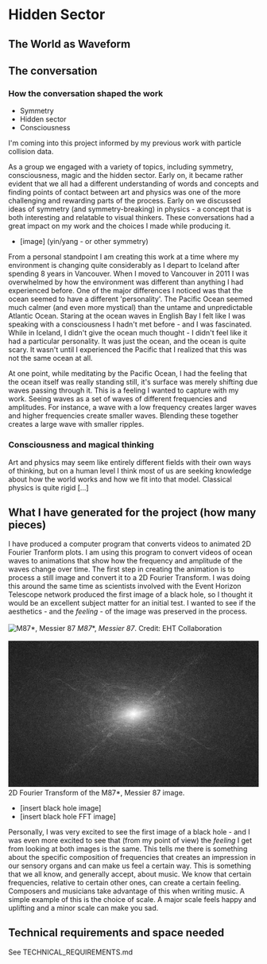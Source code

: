 # Hidden Sector
## The World as Waveform

## The conversation
### How the conversation shaped the work
- Symmetry 
- Hidden sector
- Consciousness 

I'm coming into this project informed by my previous work with particle collision data. 

As a group we engaged with a variety of topics, including symmetry, consciousness, magic and the hidden sector. Early on, it became rather evident that we all had a different understanding of words and concepts and finding points of contact between art and physics was one of the more challenging and rewarding parts of the process. 
Early on we discussed ideas of symmetry (and symmetry-breaking) in physics - a concept that is both interesting and relatable to visual thinkers. These conversations had a great impact on my work and the choices I made while producing it. 

- [image] (yin/yang - or other symmetry)
    
From a personal standpoint I am creating this work at a time where my environment is changing quite considerably as I depart to Iceland after spending 8 years in Vancouver. 
When I moved to Vancouver in 2011 I was overwhelmed by how the environment was different than anything I had experienced before. One of the major differences I noticed was that the ocean seemed to have a different 'personality'. The Pacific Ocean seemed much calmer (and even more mystical) than the untame and unpredictable Atlantic Ocean. Staring at the ocean waves in English Bay I felt like I was speaking with a consciousness I hadn't met before - and I was fascinated. While in Iceland, I didn't give the ocean much thought - I didn't feel like it had a particular personality. It was just the ocean, and the ocean is quite scary. It wasn't until I experienced the Pacific that I realized that this was not the same ocean at all. 

At one point, while meditating by the Pacific Ocean, I had the feeling that the ocean itself was really standing still, it's surface was merely shifting due waves passing through it. This is a feeling I wanted to capture with my work. Seeing waves as a set of waves of different frequencies and amplitudes. For instance, a wave with a low frequency creates larger waves and higher frequencies create smaller waves. Blending these together creates a large wave with smaller ripples. 

### Consciousness and magical thinking
Art and physics may seem like entirely different fields with their own ways of thinking, but on a human level I think most of us are seeking knowledge about how the world works and how we fit into that model. 
Classical physics is quite rigid [...]

## What I have generated for the project (how many pieces)
I have produced a computer program that converts videos to animated 2D Fourier Tranform plots. I am using this program to convert videos of ocean waves to animations that show how the frequency and amplitude of the waves change over time.
The first step in creating the animation is to process a still image and convert it to a 2D Fourier Transform. I was doing this around the same time as scientists involved with the Event Horizon Telescope network produced the first image of a black hole, so I thought it would be an excellent subject matter for an initial test. I wanted to see if the aesthetics - and the *feeling* - of the image was preserved in the process.
<br> </br>
![M87*, Messier 87](https://cdn.eso.org/images/screen/eso1907a.jpg "Credit:
EHT Collaboration")
*M87**, *Messier 87*. Credit:
EHT Collaboration
<br> </br>
![M87*, Messier 87](output/A-Consensus_full_res_fft_lvls_cntrst_curve_low_res.png "2D Fourier Transform of the M87*, Messier 87 image.")
2D Fourier Transform of the M87*, Messier 87 image.


- [insert black hole image] 
- [insert black hole FFT image]

Personally, I was very excited to see the first image of a black hole - and I was even more excited to see that (from my point of view) the *feeling* I get from looking at both images is the same. This tells me  there is something about the specific composition of frequencies that creates an impression in our sensory organs and can make us feel a certain way. This is something that we all know, and generally accept, about music. We know that certain frequencies, relative to certain other ones, can create a certain feeling. Composers and musicians take advantage of this when writing music. A simple example of this is the choice of scale. A major scale feels happy and uplifting and a minor scale can make you sad. 

## Technical requirements and space needed

See TECHNICAL_REQUIREMENTS.md



